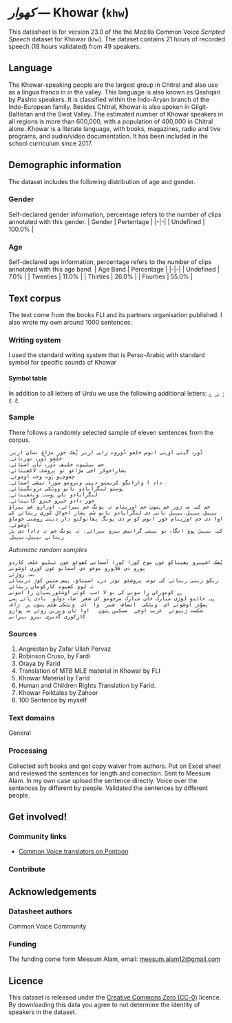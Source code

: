 # *کھوار* &mdash; Khowar (`khw`)
This datasheet is for version 23.0 of the the Mozilla Common Voice *Scripted Speech* dataset 
for Khowar (`khw`). The dataset contains 21 hours of recorded
speech (18 hours validated) from 49 speakers.

## Language
The Khowar-speaking people are the largest group in Chitral and also use as a lingua franca in in the valley. This language is also known as Qashqari by Pashto speakers. It is classified within the Indo-Aryan branch of the Indo-European family. Besides Chitral, Khowar is also spoken in Gilgit-Baltistan and the Swat Valley. The estimated number of Khowar speakers in all regions is more than 600,000, with a population of 400,000 in Chitral alone. Khowar is a literate language, with books, magazines, radio and tive programs, and audio/video documentation. It has been included in the school curriculum since 2017.
<!-- {{LANGUAGE_DESCRIPTION}} -->
<!-- Provide a brief (1-2 paragraph) description of your language -->
<!-- ### Variants -->
<!-- {{VARIANT_DESCRIPTION}} -->
<!-- @ OPTIONAL @ -->
<!-- Describe the variants (MCV variants) of your language -->
<!-- Original Answer: -->
<!-- The variety use in the dataset is the Chitral Variety -->

## Demographic information
The dataset includes the following distribution of age and gender.
<!-- You can get a lot of the information in this section from https://analyzer.cv-toolbox.web.tr/browse -->

### Gender
Self-declared gender information, percentage refers to the number of clips annotated with this gender.
| Gender | Pertentage |
|-|-|
| Undefined | 100.0% |
<!-- {{GENDER_TABLE}} -->
<!-- @ AUTOMATICALLY GENERATED @ -->
<!-- | Gender | Frequency |
|--------|-----------|
| male, masculine | ? |
| undeclared | ? |
| female, feminine | ? | -->

### Age
Self-declared age information, percentage refers to the number of clips annotated with this age band.
| Age Band | Percentage |
|-|-|
| Undefined | 7.0% |
| Twenties | 11.0% |
| Thirties | 26.0% |
| Fourties | 55.0% |
<!-- {{AGE_TABLE}} -->
<!-- @ AUTOMATICALLY GENERATED @ -->
<!-- | Age band | Frequency |
|----------|-----------|
| teens | ? |
| twenties | ? |
| thirties | ? |
| fourties | ? |
| fifties | ? |
   ...if other age ranges are present in your data, add rows... -->

## Text corpus
The text come from the books FLI and its partners organisation published. I also wrote my own around 1000 sentences.
<!-- {{TEXT_CORPUS_DESCRIPTION}} -->
<!-- @ OPTIONAL @ -->
<!-- An overview of the text corpus, with information such as average length (in characters and words) of validated sentences. -->

### Writing system
I used the standard writing system that is Perso-Arabic with standard symbol for specific sounds of Khowar
<!-- {{WRITING_SYSTEM_DESCRIPTION}} -->
<!-- @ OPTIONAL @ -->
<!-- A description of the writing system (or writing systems) used in the text corpus -->

#### Symbol table
In addition to all  letters of Urdu we use the following additional letters:
```ݱ ݰ ݯ  ځ څ```
<!-- {{ALPHABET_TABLE}} -->
<!-- @ OPTIONAL @ -->
<!-- If the writing system is alphabetic, you can include the valid alphabet here -->

### Sample
There follows a randomly selected sample of eleven sentences from the corpus.
```
دُورہ گیتی اوہتی انوس خلفو دُوروت راہی اریر پُھک خور مڑاغ نسان اریر۔
خلفو دُورہ تورتائے۔
جم بیلیوت خلیفہ دُورہ تان استائے۔
بشاراحولار اچی مڑاغو تو پروشٹہ لاکھیتائے۔
چھوچیو ݱوت وخت اوشوئے۔
داد ا وارانگو کریمتو دیتی ویرومو سورا نیشی استائے۔
ہوستو لنگرآبادو نانو ووݰکی درونگیتائے۔
لنگرآبادو نان ہوستہ ویڅھیتائے۔
خور دادو خیرو خبرو گانیتائے۔
جم کیہ مہ ژور جم ہنون جم اوریتام تہ پونگ جم بیرائے، اورارو غم بیراؤ بیہیل،بیہیل،بیہیل نانی دی لنگرآبادو نانو سُم بشار احوال کوری ریتائے کی اوا دی جم اوریتام خور انوس کو س دی پونگہ پھاتوکتو دار دیتی روشتی خوماؤ اوشوئے۔
کیہ بیہیل ہوؤ انگاہ نو بیتی گرانیش بیرو بیرائے، تہ پونگ جم تہ دادا دی ہݰ ریتائے بیہیل،بیہیل۔
```

*Automatic random samples*

```
پُھک اشپیرو پھیناکو غون موخ کورا کورا آسمانی کھوٹو غون تیلیو غلجہ کاردو پورو دی قلاہورو موخو دی آسمانو غون کوری اوشونی
نسہ زوڑئے
ریکو رینی ریتائے کی تومہ پروشٹو توݰ درے اسیتاؤ، ہیس متین کوڑ دریتائے تہ لوؤ کھیوت کارکومان ریتائے
ہے کوموران را سونی کی نو لا اسپہ کوئی اوشٹوریسیان را اسونی
ہیہ حالتو لوڑی مبارک خان مبارک مرحومو ای شعر  شاہ دولو  یادی ہائے ہسے ہموُݰ اوشوئے ای  ویݰکی  انصاف  شیر  وا  ای  ویݰکی ظلم ہنون ہر  ژاغہ  شکست ژبیوئے  غریب اوچے  مسکین ہنون   اوا تان ویزین روئے مہ ہوازو کارکوری گدیری بیرو بیرانی
```
<!-- {{SENTENCES_SAMPLE}} -->

### Sources
1. Angrestan by Zafar Ullah Pervaz 
2. Robinson Cruso, by Fardi 
3. Oraya by Farid 
4. Translation of MTB MLE material in Khowar by FLI 
5. Khowar Material by Farid 
6. Human and Children Rights Translation by Farid.  
7. Khowar Folktales by Zahoor 
8. 100 Sentence by myself
<!-- {{SOURCES_LIST}} -->
<!-- @ OPTIONAL @ -->
<!-- A list of sentence sources, can be curated to the top-N -->

### Text domains
General
<!-- {{TEXT_DOMAIN_DESCRIPTION}} -->
<!-- @ OPTIONAL @ -->
<!-- What text domains are represented in the corpus? -->

### Processing
Collected soft books and got copy waiver from authors.  Put on Excel sheet and reviewed the sentences for length and correction. Sent to Meesum Alam.  In my own case upload the sentence directly.  Voice over the sentences by different by people.  Validated the sentences by different people.
<!-- {{PROCESSING_DESCRIPTION}} -->
<!-- @ OPTIONAL @ -->
<!-- How has the text data been processed -->

## Get involved!

### Community links
* [Common Voice translators on Pontoon](https://pontoon.mozilla.org/khw/common-voice/contributors/)

### Contribute
<!-- {{CONTRIBUTE_LINKS_LIST}} -->
<!-- Here you can include links for how to contribute to the dataset -->

## Acknowledgements

### Datasheet authors
Common Voice Community
<!-- {{DATASHEET_AUTHORS_LIST}} -->
<!-- A list in the format of: Your Name <email@email.com> -->

### Funding
The funding come form Meesum Alam, email: meesum.alam12@gmail.com
<!-- {{FUNDING_DESCRIPTION}} -->
<!-- @ OPTIONAL @ -->
<!-- If you received any funding, you can include the acknowledgement here -->

## Licence
This dataset is released under the [Creative Commons Zero (CC-0)](https://creativecommons.org/public-domain/cc0/) licence. By downloading this data
you agree to not determine the identity of speakers in the dataset.